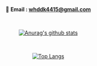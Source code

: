 
<div align=center>

📧 **Email : whddk4415@gmail.com**

<br>

[![Anurag's github stats](https://github-readme-stats.vercel.app/api?username=whddk4415&count_private=true)](https://github.com/anuraghazra/github-readme-stats)

<br>

[![Top Langs](https://github-readme-stats.vercel.app/api/top-langs/?username=whddk4415&layout=compact&count_private=true)](https://github.com/anuraghazra/github-readme-stats)

<br>

</div>
